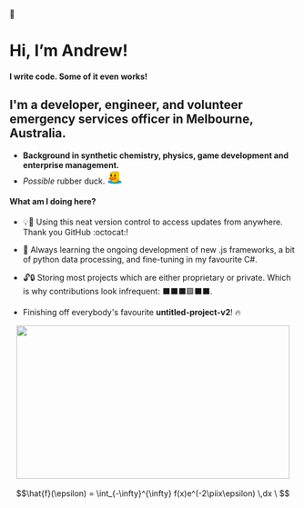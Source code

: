 👋
# Hi, I’m Andrew!

#### I write code. Some of it even works!
## I'm a developer, engineer, and volunteer emergency services officer in Melbourne, Australia.
- **Background in synthetic chemistry, physics, game development and enterprise management.**
- *Possible* rubber duck. <img src="https://github.com/AndrewKhassapov/AndrewKhassapov/blob/main/rubber-duck-transparent.png" width="25" height="25"/>

#### What am I doing here?

- 💡🧠 Using this neat version control to access updates from anywhere.
Thank you GitHub :octocat:!

- 🌱 Always learning the ongoing development of new .js frameworks, a bit of python data processing, and fine-tuning in my favourite C#.

- 🔓🔒 Storing most projects which are either proprietary or private. Which is why contributions look infrequent: ⬛⬛⬛🟩⬛⬛.

- Finishing off everybody's favourite **untitled-project-v2**! 🔥

<div align="center">
<img src="https://github.com/AndrewKhassapov/AndrewKhassapov/blob/main/profile.gif" width="480" height="270"/>
</div>

$$\hat{f}(\epsilon) = \int_{-\infty}^{\infty} f(x)e^(-2\piix\epsilon) \,dx \ $$

<!---
AndrewKhassapov/AndrewKhassapov is a ✨ special ✨ repository because its `README.md` (this file) appears on your GitHub profile.
You can click the Preview link to take a look at your changes.
--->
